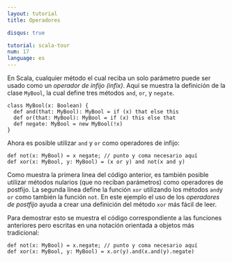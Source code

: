 ```yaml
---
layout: tutorial
title: Operadores

disqus: true

tutorial: scala-tour
num: 17
language: es
---
```


En Scala, cualquier método el cual reciba un solo parámetro puede ser usado como un *operador de infijo (infix)*. Aquí se muestra la definición de la clase `MyBool`, la cual define tres métodos `and`, `or`, y `negate`.

    class MyBool(x: Boolean) {
      def and(that: MyBool): MyBool = if (x) that else this
      def or(that: MyBool): MyBool = if (x) this else that
      def negate: MyBool = new MyBool(!x)
    }

Ahora es posible utilizar `and` y `or` como operadores de infijo:

    def not(x: MyBool) = x negate; // punto y coma necesario aquí
    def xor(x: MyBool, y: MyBool) = (x or y) and not(x and y)

Como muestra la primera linea del código anterior, es también posible utilizar métodos nularios (que no reciban parámetros) como operadores de postfijo. La segunda linea define la función `xor` utilizando los métodos `and`y `or` como también la función `not`. En este ejemplo el uso de los _operadores de postfijo_ ayuda a crear una definición del método `xor` más fácil de leer.

Para demostrar esto se muestra el código correspondiente a las funciones anteriores pero escritas en una notación orientada a objetos más tradicional:

    def not(x: MyBool) = x.negate; // punto y coma necesario aquí
    def xor(x: MyBool, y: MyBool) = x.or(y).and(x.and(y).negate)
